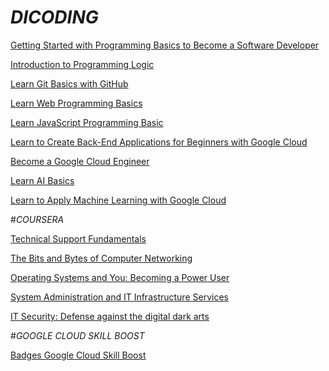 # *DICODING*

[Getting Started with Programming Basics to Become a Software Developer](https://www.dicoding.com/certificates/N9ZOO09QYZG5)

[Introduction to Programming Logic](https://www.dicoding.com/certificates/1RXY1DLVKPVM)

[Learn Git Basics with GitHub](https://www.dicoding.com/certificates/JLX12YO1GZ72)

[Learn Web Programming Basics](https://www.dicoding.com/certificates/MRZM8371LZYQ)

[Learn JavaScript Programming Basic](https://www.dicoding.com/certificates/JMZV3M07RPN9)

[Learn to Create Back-End Applications for Beginners with Google Cloud](https://www.dicoding.com/certificates/NVP7Q9L94ZR0)

[Become a Google Cloud Engineer](https://www.dicoding.com/certificates/98XWLVKV4ZM3)

[Learn AI Basics](https://www.dicoding.com/certificates/MEPJN5344X3V)

[Learn to Apply Machine Learning with Google Cloud](https://www.dicoding.com/certificates/MEPJNNE1WX3V)

#*COURSERA* 

[Technical Support Fundamentals](https://coursera.org/share/fd4168f569437374a62e9247a9e43fa9)

[The Bits and Bytes of Computer Networking](https://coursera.org/share/28580999df10a618db3a9ffaba495cdf)

[Operating Systems and You: Becoming a Power User](https://coursera.org/share/db398400a2d50db88cb59696c0d32885)

[System Administration and IT Infrastructure Services](https://coursera.org/share/11fe73a52f20e941d7922f668508d6ba)

[IT Security: Defense against the digital dark arts](https://coursera.org/share/7e1b5c3b439148a65f57f7c5427fed67)

#*GOOGLE CLOUD SKILL BOOST*

[Badges Google Cloud Skill Boost](https://www.cloudskillsboost.google/public_profiles/7e29c38e-f27c-496b-90d0-2096827d7c8b)
